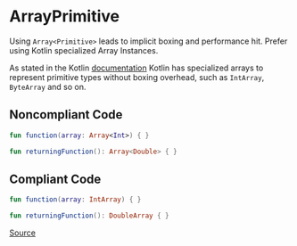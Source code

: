 # ArrayPrimitive

Using `Array<Primitive>` leads to implicit boxing and performance hit. Prefer using Kotlin specialized Array
Instances.

As stated in the Kotlin [documentation](https://kotlinlang.org/docs/basic-types.html#arrays) Kotlin has
specialized arrays to represent primitive types without boxing overhead, such as `IntArray`, `ByteArray` and so on.

## Noncompliant Code

```kotlin
fun function(array: Array<Int>) { }

fun returningFunction(): Array<Double> { }
```
## Compliant Code

```kotlin
fun function(array: IntArray) { }

fun returningFunction(): DoubleArray { }
```

[Source](https://arturbosch.github.io/detekt/performance.html#arrayprimitive)
